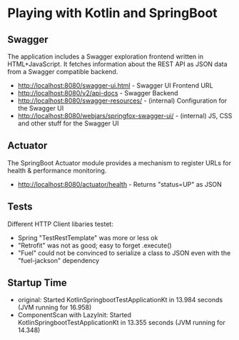 Playing with Kotlin and SpringBoot
==================================

Swagger
-------

The application includes a Swagger exploration frontend written in HTML+JavaScript. It fetches information about the 
REST API as JSON data from a Swagger compatible backend.

* <http://localhost:8080/swagger-ui.html>               - Swagger UI Frontend URL
* <http://localhost:8080/v2/api-docs>                   - Swagger Backend
* <http://localhost:8080/swagger-resources/>            - (internal) Configuration for the Swagger UI
* <http://localhost:8080/webjars/springfox-swagger-ui/> - (internal) JS, CSS and other stuff for the Swagger UI

Actuator
--------

The SpringBoot Actuator module provides a mechanism to register URLs for health & performance monitoring.

* <http://localhost:8080/actuator/health>  - Returns "status=UP" as JSON

Tests
-----

Different HTTP Client libaries testet:
* Spring "TestRestTemplate" was more or less ok
* "Retrofit" was not as good; easy to forget .execute()
* "Fuel" could not be convinced to serialize a class to JSON even with the "fuel-jackson" dependency

Startup Time
------------
* original: Started KotlinSpringbootTestApplicationKt in 13.984 seconds (JVM running for 16.958)
* ComponentScan with LazyInit: Started KotlinSpringbootTestApplicationKt in 13.355 seconds (JVM running for 14.348) 